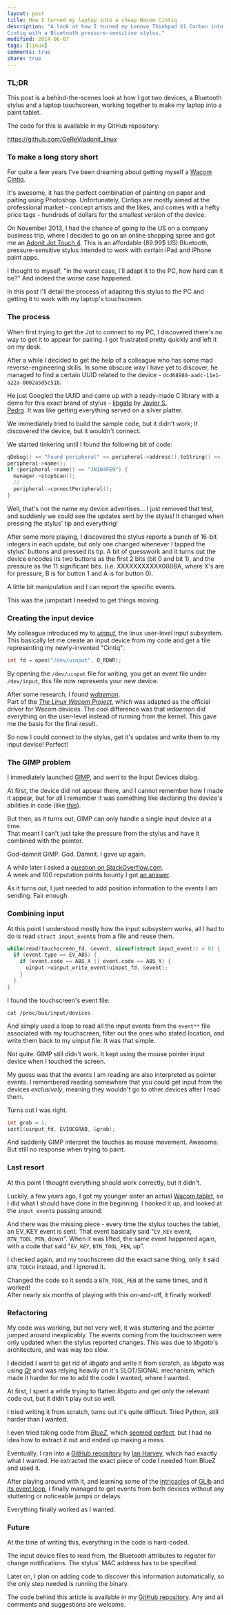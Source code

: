 ```yaml
---
layout: post
title: How I turned my laptop into a cheap Wacom Cintiq
description: "A look at how I turned my Lenovo Thinkpad X1 Carbon into a cheap 
Cintiq with a Bluetooth pressure-sensitive stylus."
modified: 2014-06-07
tags: [linux]
comments: true
share: true  
---
```


### TL;DR

This post is a behind-the-scenes look at how I got two devices, a Bluetooth 
stylus and a laptop touchscreen, working together to make my laptop into a paint 
tablet.

The code for this is available in my GitHub repository:

https://github.com/GeReV/adonit_linux

### To make a long story short

For quite a few years I've been dreaming about getting myself a [Wacom 
Cintiq](http://www.wacom.com/en/us/creative/cintiq-13-hd).

It's awesome, it has the perfect combination of painting on paper and paiting 
using Photoshop.  Unfortunately, Cintiqs are mostly aimed at the professional 
market - concept artists and the likes, and comes with a hefty price tags - 
hundreds of dollars for the smallest version of the device.

On November 2013, I had the chance of going to the US on a company business 
trip, where I decided to go on an online shopping spree and got me an [Adonit 
Jot Touch 4](http://www.adonit.net/jot/touch).  This is an affordable (89.99$ 
US) Bluetooth, pressure-sensitive stylus intended to work with certain iPad and 
iPhone paint apps.

I thought to myself, "in the worst case, I'll adapt it to the PC, how hard can 
it be?" And indeed the worse case happened.

In this post I'll detail the process of adapting this stylus to the PC and 
getting it to work with my laptop's touchscreen.

### The process

When first trying to get the Jot to connect to my PC, I discovered there's no 
way to get it to appear for pairing. I got frustrated pretty quickly and left it 
on my desk.

After a while I decided to get the help of a colleague who has some mad 
reverse-engineering skills. In some obscure way I have yet to discover, he 
managed to find a certain UUID related to the device - 
`dcd68980-aadc-11e1-a22a-0002a5d5c51b`.

He just Googled the UUID and came up with a ready-made C library with a demo for 
this exact brand of stylus - [libgato](https://gitorious.org/gato) by [Javier S.  
Pedro](http://javispedro.com). It was like getting everything served on a silver 
platter.

We immediately tried to build the sample code, but it didn't work; It discovered 
the device, but it wouldn't connect.

We started tinkering until I found the following bit of code:

~~~c
qDebug() << "Found peripheral" << peripheral->address().toString() << 
peripheral->name();
if (peripheral->name() == "JN104FE9") {
  manager->stopScan();
  // ...
  peripheral->connectPeripheral();
}
~~~

Well, that's not the name my device advertises... I just removed that test, and 
suddenly we could see the updates sent by the stylus! It changed when pressing 
the stylus' tip and everything!

After some more playing, I discovered the stylus reports a bunch of 16-bit 
integers in each update, but only one changed whenever I tapped the stylus' 
buttons and pressed its tip. A bit of guesswork and it turns out the device 
encodes its two buttons as the first 2 bits (bit 0 and bit 1), and the pressure 
as the 11 significant bits. (i.e. XXXXXXXXXXX000BA, where X's are for pressure, 
B is for button 1 and A is for button 0).

A little bit manipulation and I can report the specific events.

This was the jumpstart I needed to get things moving.

### Creating the input device

My colleague introduced my to 
*[uinput](http://thiemonge.org/getting-started-with-uinput)*, the linux 
user-level input subsystem. This basically let me create an input device from my 
code and get a file representing my newly-invented "Cintiq".

~~~c
int fd = open("/dev/uinput", O_RDWR);
~~~

By opening the `/dev/uinput` file for writing, you get an event file under 
`/dev/input`, this file now represents your new device.

After some research, I found 
*[wdaemon](http://sourceforge.net/apps/mediawiki/linuxwacom/index.php?title=Wdaemon)*.  
Part of the *[The Linux Wacom 
Project](http://sourceforge.net/apps/mediawiki/linuxwacom/index.php?title=Main_Page)*, 
which was adapted as the official driver for Wacom devices. The cool difference 
was that *wdaemon* did everything on the user-level instead of running from the 
kernel. This gave me the basis for the final result.

So now I could connect to the stylus, get it's updates and write them to my 
input device! Perfect!

### The GIMP problem

I immediately launched [GIMP](http://www.gimp.org), and went to the Input 
Devices dialog.

At first, the device did not appear there, and I cannot remember how I made it 
appear, but for all I remember it was something like declaring the device's 
abilities in code (like 
[this](https://github.com/GeReV/adonit_linux/blob/master/uinput.c#L51-L87)).

But then, as it turns out, GIMP can only handle a single input device at a time.  
That meant I can't just take the pressure from the stylus and have it combined 
with the pointer.

God-damnit GIMP. God. Damnit. I gave up again.

A while later I asked a [question on 
StackOverflow.com](http://stackoverflow.com/questions/23149093/create-a-wacom-like-linux-uinput-device-for-work-with-touchscreen-and-pen).  
A week and 100 reputation points bounty I got [an 
answer](http://stackoverflow.com/a/23311940/242826).

As it turns out, I just needed to add position information to the events I am 
sending. Fair enough.

### Combining input

At this point I understood mostly how the input subsystem works, all I had to do 
is read `struct input_event`s from a file and reuse them.

~~~c
while(read(touchscreen_fd, &event, sizeof(struct input_event)) > 0) {
  if (event.type == EV_ABS) {
    if (event.code == ABS_X || event.code == ABS_Y) {
      uinput->uinput_write_event(uinput_fd, &event);
    }
  }
}
~~~

I found the touchscreen's event file:

~~~
cat /proc/bus/input/devices
~~~

And simply used a loop to read all the input events from the `event**` file 
associated with my touchscreen, filter out the ones who stated location, and 
write them back to my uinput file.  It was that simple.

Not quite. GIMP still didn't work. It kept using the mouse pointer input device 
when I touched the screen.

My guess was that the events I am reading are also interpreted as pointer 
events. I remembered reading somewhere that you could get input from the devices 
*exclusively*, meaning they wouldn't go to other devices after I read them.

Turns out I was right.

~~~c
int grab = 1;
ioctl(uinput_fd, EVIOCGRAB, &grab);
~~~

And suddenly GIMP interpret the touches as mouse movement. Awesome. But still no 
response when trying to paint.

### Last resort

At this point I thought everything should work correctly, but it didn't.

Luckily, a few years ago, I got my younger sister an actual [Wacom 
tablet](http://www.amazon.com/Wacom-Bamboo-Capture-Tablet-CTH470/dp/B005HGBEZ2), 
so I did what I should have done in the beginning. I hooked it up, and looked at 
the `input_event`s passing around.

And there was the missing piece - every time the stylus touches the tablet, an 
EV_KEY event is sent. That event basically said "`EV_KEY` event, `BTN_TOOL_PEN`, 
down". When it was lifted, the same event happened again, with a code that said 
"`EV_KEY`, `BTN_TOOL_PEN`, up".

I checked again, and my touchscreen did the exact same thing, only it said 
`BTN_TOUCH` instead, and I ignored it.

Changed the code so it sends a `BTN_TOOL_PEN` at the same times, and it worked!  
After nearly six months of playing with this on-and-off, it finally worked!

### Refactoring

My code was working, but not very well, it was stuttering and the pointer jumped 
around inexplicably. The events coming from the touchscreen were only updated 
when the stylus reported changes. This was due to *libgato*'s architecture, and 
was way too slow.

I decided I want to get rid of *libgato* and write it from scratch, as *libgato* 
was using *[Qt](http://qt-project.org)* and was relying heavily on it's 
SLOT/SIGNAL mechanism, which made it harder for me to add the code I wanted, 
where I wanted.

At first, I spent a while trying to flatten *libgato* and get only the relevant 
code out, but it didn't play out so well.

I tried writing it from scratch, turns out it's quite difficult. Tried Python, 
still harder than I wanted.

I even tried taking code from *[BlueZ](http://www.bluez.org)*, which [seemed 
perfect](http://git.kernel.org/cgit/bluetooth/bluez.git/tree/attrib/interactive.c), 
but I had no idea how to extract it out and ended up making a mess.

Eventually, I ran into a [GitHub 
repository](https://github.com/IanHarvey/bluepy) by [Ian 
Harvey](https://github.com/IanHarvey), which had exactly what I wanted. He 
extracted the exact piece of code I needed from BlueZ and used it.

After playing around with it, and learning some of the 
[intricacies](https://developer.gnome.org/glib/2.28/glib-IO-Channels.html#g-io-channel-unix-new) 
of [GLib](https://developer.gnome.org/glib/2.28/index.html) and [its event 
loop](https://developer.gnome.org/glib/2.28/glib-The-Main-Event-Loop.html), I 
finally managed to get events from both devices without any stuttering or 
noticeable jumps or delays.

Everything finally worked as I wanted.

### Future

At the time of writing this, everything in the code is hard-coded.

The input device files to read from, the Bluetooth attributes to register for 
change notifications. The stylus' MAC address has to be specified.

Later on, I plan on adding code to discover this information automatically, so 
the only step needed is running the binary.

The code behind this article is available in my [GitHub repository](https://github.com/GeReV/adonit_linux). Any and 
all comments and suggestions are welcome.
